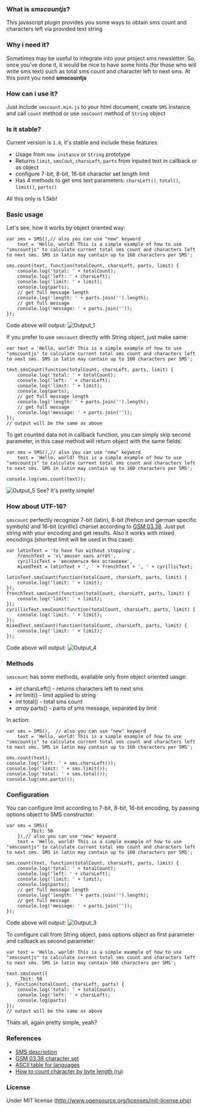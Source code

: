 ### What is *smscountjs*?
This javascript plugin provides you some ways to obtain sms count and characters left via provided text string

### Why i need it?
Sometimes may be useful to integrate into your project sms newsletter. So, once you've done it, it would be nice to have some hints (for those who will write sms text) such as total sms count and character left to next sms. At this point you need **smscountjs**

### How can i use it?
Just include `smscount.min.js` to your html document, create `SMS` instance and call `count` method or use `smsCount` method of `String` object

### Is it stable?
Current version is `1.0`, it's stable and include these features:

 - Usage from `new instance` or `String` prototype
 - Returns `limit`, `smsCout`, `charsLeft`, `parts` from inputed text in callback or as object
 - configure 7-bit, 8-bit, 16-bit character set length limit
 - Has 4 methods to get sms text parameters: `charsLeft()`,  `total()`, `limit()`, `parts()`

All this only is 1.5kb!

### Basic usage
Let's see, how it works by object oriented way:

    var sms = SMS(),// also you can use "new" keyword
		text = 'Hello, world! This is a simple example of how to use "smscountjs" to calculate current total sms count and characters left to next sms. SMS in latin may contain up to 160 characters per SMS';

	sms.count(text, function(totalCount, charsLeft, parts, limit) {
		console.log('total: ' + totalCount);
		console.log('left: ' + charsLeft);
		console.log('limit: ' + limit);
		console.log(parts);
		// get full message length
		console.log('length: ' + parts.join('').length);
		// get full message
		console.log('message: ' + parts.join(''));
	});

Code above will output:
![Output_1][1]

If you prefer to use `smscount` directly with String object, just make same:

	var text = 'Hello, world! This is a simple example of how to use "smscountjs" to calculate current total sms count and characters left to next sms. SMS in latin may contain up to 160 characters per SMS';

	text.smsCount(function(totalCount, charsLeft, parts, limit) {
		console.log('total: ' + totalCount);
		console.log('left: ' + charsLeft);
		console.log('limit: ' + limit);
		console.log(parts);
		// get full message length
		console.log('length: ' + parts.join('').length);
		// get full message
		console.log('message: ' + parts.join(''));
	});
	// output will be the same as above
	
To get counted data not in callback function, you can simply skip second parameter, in this case method will return object with the same fields: 

 	var sms = SMS(),// also you can use "new" keyword
		text = 'Hello, world! This is a simple example of how to use "smscountjs" to calculate current total sms count and characters left to next sms. SMS in latin may contain up to 160 characters per SMS';

	console.log(sms.count(text));

![Output_5][5]
See? It's pretty simple!

### How about UTF-16?
`smscount` perfectly recognize 7-bit (latin), 8-bit (frehcn and german specific symbols) and 16-bit (cyrillic) charset according to [GSM 03.38][2]. Just put string with your encoding and get results. Also it works with mixed encodings (shortest limit will be used in this case):

	var latinText = 'to have fun without stopping',
		frenchText = 's\'amuser sans arrêt',
		cyrillicText = 'веселиться без остановки',
		mixedText = latinText + ', ' + frenchText + ', ' + cyrillicText;

	latinText.smsCount(function(totalCount, charsLeft, parts, limit) {
		console.log('limit: ' + limit);
	});
	frenchText.smsCount(function(totalCount, charsLeft, parts, limit) {
		console.log('limit: ' + limit);
	});
	cyrillicText.smsCount(function(totalCount, charsLeft, parts, limit) {
		console.log('limit: ' + limit);
	});
	mixedText.smsCount(function(totalCount, charsLeft, parts, limit) {
		console.log('limit: ' + limit);
	});
Code above will output:
![Output_4][4]

### Methods
`smscount` has some methods, available only from object oriented uasge:

 - *int* charsLeft() - returns characters left to next sms
 - *int* limit() - limit applied to string
 - *int* total() - total sms count
 - *array* parts() - parts of sms message, separated by limit

In action:

	var sms = SMS(),  // also you can use "new" keyword
		text = 'Hello, world! This is a simple example of how to use "smscountjs" to calculate current total sms count and characters left to next sms. SMS in latin may contain up to 160 characters per SMS';

	sms.count(text);
	console.log('left: ' + sms.charsLeft());
	console.log('limit: ' + sms.limit());
	console.log('total: ' + sms.total());
	console.log(sms.parts());

### Configuration
You can configure limit according to 7-bit, 8-bit, 16-bit encoding, by passing options object to SMS constructor:

	var sms = SMS({
			_7bit: 50
		}),// also you can use "new" keyword
		text = 'Hello, world! This is a simple example of how to use "smscountjs" to calculate current total sms count and characters left to next sms. SMS in latin may contain up to 160 characters per SMS';

	sms.count(text, function(totalCount, charsLeft, parts, limit) {
		console.log('total: ' + totalCount);
		console.log('left: ' + charsLeft);
		console.log('limit: ' + limit);
		console.log(parts);
		// get full message length
		console.log('length: ' + parts.join('').length);
		// get full message
		console.log('message: ' + parts.join(''));
	});
Code above will output:
![Output_3][3]

To configure call from String object, pass options object as first parameter and callback as second parameter:

	var text = 'Hello, world! This is a simple example of how to use "smscountjs" to calculate current total sms count and characters left to next sms. SMS in latin may contain 160 characters per SMS';
		
	text.smsCount({
		_7bit: 50
	}, function(totalCount, charsLeft, parts) {
		console.log('total: ' + totalCount);
		console.log('left: ' + charsLeft);
		console.log(parts)
	});
	// output will be the same as above

Thats all, again pretty simple, yeah?

### References

 - [SMS description](https://en.wikipedia.org/wiki/SMS)
 - [GSM 03.38 character set](http://en.wikipedia.org/wiki/GSM_03.38)
 - [ASCII table for languages](http://webdesign.about.com/od/localization/l/blhtmlcodes-fr.htm)
 - [How to count character by byte length (ru)](http://www.epochta.ru/knowledgebase/articles/sms-long.html)

### License
Under MIT license (http://www.opensource.org/licenses/mit-license.php)


  [1]: https://github.com/likerRr/smscountjs/blob/master/docs/images/1.png
  [2]: http://en.wikipedia.org/wiki/GSM_03.38
  [3]: https://github.com/likerRr/smscountjs/blob/master/docs/images/2.png
  [4]: https://github.com/likerRr/smscountjs/blob/master/docs/images/3.png
  [5]: https://github.com/likerRr/smscountjs/blob/master/docs/images/4.png


